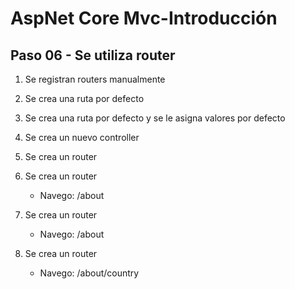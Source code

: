 # AspNet Core Mvc-Introducción

## Paso 06 - Se utiliza router

1.  Se registran routers manualmente

2.  Se crea una ruta por defecto

 3.  Se crea una ruta por defecto y se le asigna valores por defecto

4.  Se crea un nuevo controller

5.  Se crea un router

6. Se crea un router
    * Navego: /about

7.  Se crea un router
    * Navego: /about 

8.  Se crea un router
    * Navego: /about/country 